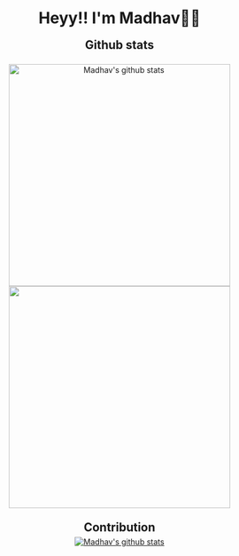 <p><h1 align="center">Heyy!! I'm Madhav✌🏻</h1></p>


<div align="center"><h2 align="center" style="margin: 5px 5px;">Github stats</h2> <br><a href="https://github.com/Madhavarora05/github-readme-stats"><img align="center" width="400px" height="auto" src="https://github-readme-stats.vercel.app/api?username=Madhavarora05&show_icons=true&include_all_commits=true&theme=synthwave" alt="Madhav's github stats" /></a>
<a href="https://github.com/Madhavarora05/github-readme-stats"><img align="center" width="400px" height="auto" src="https://github-readme-streak-stats.herokuapp.com/?user=Madhavarora05&theme=synthwave" /></a></div><br>


<div align="center"><h2 align="center" style="margin: 5px 10px;">Contribution</h2><a href="https://github4life.herokuapp.com/Madhavarora05"><img align="center" src="https://github4life.herokuapp.com/Madhavarora05.gif?z=6" alt="Madhav's github stats" /></a></div>
<!--
**Madhavarora05/Madhavarora05** is a ✨ _special_ ✨ repository because its `README.md` (this file) appears on your GitHub profile.

Here are some ideas to get you started:

- 🔭 I’m currently working on ...
- 🌱 I’m currently learning ...
- 👯 I’m looking to collaborate on ...
- 🤔 I’m looking for help with ...
- 💬 Ask me about ...
- 📫 How to reach me: ...
- 😄 Pronouns: ...
- ⚡ Fun fact: ...
-->
